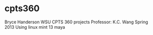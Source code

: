 cpts360
=======
Bryce Handerson
WSU CPTS 360 projects
Professor: K.C. Wang
Spring 2013
Using linux mint 13 maya
